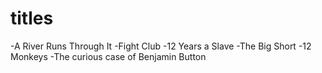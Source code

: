 # titles

-A River Runs Through It 
-Fight Club
-12 Years a Slave
-The Big Short 
-12 Monkeys
-The curious case of Benjamin Button

